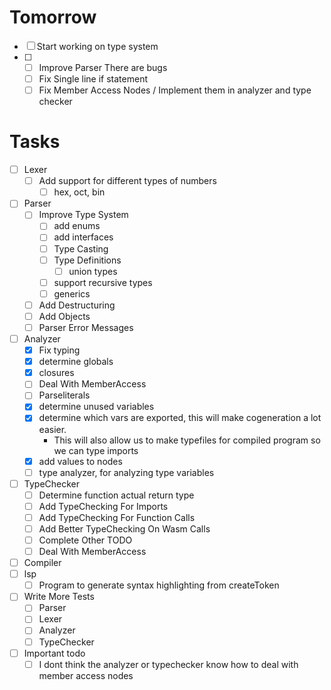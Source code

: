 # Tomorrow
+ [ ] Start working on type system
+ [ ] + [ ] Improve Parser There are bugs
  + [ ] Fix Single line if statement
  + [ ] Fix Member Access Nodes / Implement them in analyzer and type checker
# Tasks
+ [ ] Lexer
  + [ ] Add support for different types of numbers
    + [ ] hex, oct, bin
+ [ ] Parser
  + [ ] Improve Type System
    + [ ] add enums
    + [ ] add interfaces
    + [ ] Type Casting
    + [ ] Type Definitions
      + [ ] union types
    + [ ] support recursive types
    + [ ] generics
  + [ ] Add Destructuring
  + [ ] Add Objects
  + [ ] Parser Error Messages
+ [ ] Analyzer
  + [x] Fix typing
  + [x] determine globals
  + [x] closures
  + [ ] Deal With MemberAccess
  + [ ] Parseliterals
  + [x] determine unused variables
  + [x] determine which vars are exported, this will make cogeneration a lot easier.
    + This will also allow us to make typefiles for compiled program so we can type imports
  + [x] add values to nodes
  + [ ] type analyzer, for analyzing type variables
+ [ ] TypeChecker
  + [ ] Determine function actual return type
  + [ ] Add TypeChecking For Imports
  + [ ] Add TypeChecking For Function Calls
  + [ ] Add Better TypeChecking On Wasm Calls
  + [ ] Complete Other TODO
  + [ ] Deal With MemberAccess
+ [ ] Compiler
+ [ ] lsp
  + [ ] Program to generate syntax highlighting from createToken

+ [ ] Write More Tests
  + [ ] Parser
  + [ ] Lexer
  + [ ] Analyzer
  + [ ] TypeChecker

+ [ ] Important todo
  + [ ] I dont think the analyzer or typechecker know how to deal with member access nodes